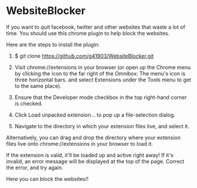 # WebsiteBlocker

If you want to quit facebook, twitter and other websites that waste a lot of time.
You should use this chrome plugin to help block the websites.



Here are the steps to install the plugin:

1. $ git clone https://github.com/g41903/WebsiteBlocker.git

2. Visit chrome://extensions in your browser (or open up the Chrome menu by clicking the icon to the far right of the Omnibox:  The menu's icon is three horizontal bars. and select Extensions under the Tools menu to get to the same place).

3. Ensure that the Developer mode checkbox in the top right-hand corner is checked.

4. Click Load unpacked extension… to pop up a file-selection dialog.

5. Navigate to the directory in which your extension files live, and select it.

Alternatively, you can drag and drop the directory where your extension files live onto chrome://extensions in your browser to load it.

If the extension is valid, it'll be loaded up and active right away! If it's invalid, an error message will be displayed at the top of the page. Correct the error, and try again.

Here you can block the websites!!

